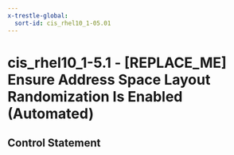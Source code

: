 ```yaml
---
x-trestle-global:
  sort-id: cis_rhel10_1-05.01
---
```


# cis_rhel10_1-5.1 - \[REPLACE_ME\] Ensure Address Space Layout Randomization Is Enabled (Automated)

## Control Statement
